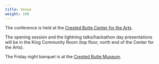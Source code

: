 ```yaml
---
title: Venue
weight: 100
---
```


The conference is held at the [Crested Butte Center for the Arts](https://crestedbuttearts.org/plan/directions/).

The opening session and the lightning talks/hackathon day presentations will be in the King Community Room (top floor, north end of the Center for the Arts).

The Friday night banquet is at the [Crested Butte Museum](https://crestedbuttemuseum.com/visit-us/).
